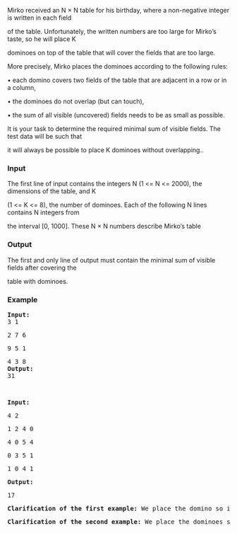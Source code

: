 <p>Mirko received an N × N table for his birthday, where a non-negative integer is written in each field</p>
<p>of the table. Unfortunately, the written numbers are too large for Mirko’s taste, so he will place K</p>
<p>dominoes on top of the table that will cover the fields that are too large.</p>
<p>More precisely, Mirko places the dominoes according to the following rules:</p>
<p>• each domino covers two fields of the table that are adjacent in a row or in a column,</p>
<p>• the dominoes do not overlap (but can touch),</p>
<p>• the sum of all visible (uncovered) fields needs to be as small as possible.</p>
<p>It is your task to determine the required minimal sum of visible fields. The test data will be such that</p>
<p>it will always be possible to place K dominoes without overlapping..</p>
<h3>Input</h3>
<p>The first line of input contains the integers N (1 &lt;= N &lt;= 2000), the dimensions of the table, and K</p>
<p>(1 &lt;= K &lt;= 8), the number of dominoes. Each of the following N lines contains N integers from</p>
<p>the interval [0, 1000]. These N × N numbers describe Mirko’s table</p>
<h3>Output</h3>
<p>The first and only line of output must contain the minimal sum of visible fields after covering the</p>
<p>table with dominoes.</p>
<h3>Example</h3>
<pre><strong>Input:</strong>
3 1</pre>
<pre>2 7 6</pre>
<pre>9 5 1</pre>
<pre>4 3 8
<strong>Output:</strong>
31</pre>
<pre><strong><br></strong></pre>
<pre><strong>Input:</strong></pre>
<pre>4 2</pre>
<pre>1 2 4 0</pre>
<pre>4 0 5 4</pre>
<pre>0 3 5 1</pre>
<pre>1 0 4 1</pre>
<pre><span style="font-weight: bold;">Output:</span></pre>
<pre>17</pre>
<pre><strong>Clarification of the first example:</strong> We place the domino so it covers fields with numbers 9 and 5.&nbsp;</pre>
<pre><strong>Clarification of the second example:</strong> We place the dominoes so they cover fields [4, 5] and [5, 4] in the third column.</pre>